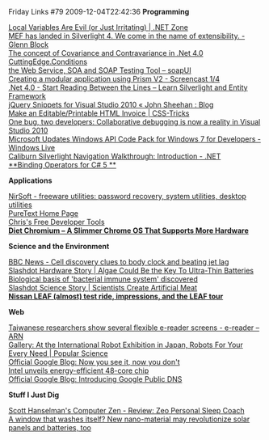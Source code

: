 Friday Links #79
2009-12-04T22:42:36
**Programming**

[Local Variables Are Evil (or Just Irritating) | .NET Zone](http://dotnet.dzone.com/news/local-variables-are-evil-or?utm_source=feedburner&utm_medium=feed&utm_campaign=Feed%3A+zones%2Fdotnet+%28.NET+Zone%29&utm_content=Google+Reader)   
[MEF has landed in Silverlight 4. We come in the name of extensibility. - Glenn Block](http://codebetter.com/blogs/glenn.block/archive/2009/11/29/mef-has-landed-in-silverlight-4-we-come-in-the-name-of-extensibility.aspx?utm_source=feedburner&utm_medium=feed&utm_campaign=Feed%3A+CodeBetter+%28CodeBetter.Com%29&utm_content=Google+Reader)   
[The concept of Covariance and Contravariance in .Net 4.0](http://www.codedigest.com/Articles/Framework/300_The_concept_of_Covariance_and_Contravariance_in_Net_40.aspx)   
[CuttingEdge.Conditions](http://conditions.codeplex.com/)   
[the Web Service, SOA and SOAP Testing Tool – soapUI](http://www.soapui.org/)   
[Creating a modular application using Prism V2 - Screencast 1/4 ](http://channel9.msdn.com/posts/akMSFT/Creating-a-modular-application-using-Prism-V2-Part-1-of-4--Creating-a-shell-and-modules/)   
[.Net 4.0 - Start Reading Between the Lines – Learn Silverlight and Entity Framework](http://keithelder.net/blog/archive/2009/11/30/.net-4.0-start-reading-between-the-lines-ndash-learn.aspx?utm_source=feedburner&utm_medium=feed&utm_campaign=Feed%3A+keithelder+%28Words+of+Wisdom+From+The+Elder%29&utm_content=Google+Reader)   
[jQuery Snippets for Visual Studio 2010 « John Sheehan : Blog](http://john-sheehan.com/blog/jquery-snippets-for-visual-studio-2010/)   
[Make an Editable/Printable HTML Invoice | CSS-Tricks](http://css-tricks.com/html-invoice/?utm_source=feedburner&utm_medium=feed&utm_campaign=Feed%3A+CssTricks+%28CSS-Tricks%29&utm_content=Google+Reader)   
[One bug, two developers: Collaborative debugging is now a reality in Visual Studio 2010](http://blogs.msdn.com/habibh/archive/2009/12/01/one-bug-two-developers-collaborative-debugging-is-now-a-reality-in-visual-studio-2010.aspx)   
[Microsoft Updates Windows API Code Pack for Windows 7 for Developers - Windows Live](http://bhandler.spaces.live.com/Blog/cns!70F64BC910C9F7F3!7194.entry)   
[Caliburn Silverlight Navigation Walkthrough: Introduction - .NET](http://devlicio.us/blogs/rob_eisenberg/archive/2009/12/03/caliburn-silverlight-navigation-walkthrough-introduction.aspx)   
[**Binding Operators for C# 5 **](http://www.kodefuguru.com/post/2009/12/03/Binding-Operators-for-CSharp-5.aspx)

**Applications**

[NirSoft - freeware utilities: password recovery, system utilities, desktop utilities](http://www.nirsoft.net/)   
[PureText Home Page](http://stevemiller.net/puretext/)   
[Chris's Free Developer Tools](http://www.sellsbrothers.com/tools/#regexd)   
[**Diet Chromium – A Slimmer Chrome OS That Supports More Hardware**](http://www.makeuseof.com/tag/diet-chromium-a-slimmer-chrome-os-which-supports-more-hardware/?utm_source=feedburner&utm_medium=feed&utm_campaign=Feed%3A+Makeuseof+%28MakeUseOf.com%29&utm_content=Google+Reader)

**Science and the Environment**

[BBC News - Cell discovery clues to body clock and beating jet lag](http://news.bbc.co.uk/2/hi/health/8376812.stm)   
[Slashdot Hardware Story | Algae Could Be the Key To Ultra-Thin Batteries](http://hardware.slashdot.org/story/09/11/28/0023254/-Algae-Could-Be-the-Key-To-Ultra-Thin-Batteries?from=rss&utm_source=feedburner&utm_medium=feed&utm_campaign=Feed%3A+slashdot%2FeqWf+%28Slashdot%3A+Slashdot%29&utm_content=Google+Reader)   
[Biological basis of 'bacterial immune system' discovered](http://www.sciencedaily.com/releases/2009/11/091125134703.htm?utm_source=feedburner&utm_medium=feed&utm_campaign=Feed%3A+sciencedaily+%28ScienceDaily%3A+Latest+Science+News%29&utm_content=Google+Reader)   
[Slashdot Science Story | Scientists Create Artificial Meat](http://science.slashdot.org/story/09/11/30/1923204/Scientists-Create-Artificial-Meat?from=rss&utm_source=feedburner&utm_medium=feed&utm_campaign=Feed%3A+slashdot%2FeqWf+%28Slashdot%3A+Slashdot%29&utm_content=Google+Reader)   
[**Nissan LEAF (almost) test ride, impressions, and the LEAF tour** ](http://www.examiner.com/x-14333-Green-Transportation-Examiner~y2009m12d3-Nissan-LEAF-almost-test-ride-impressions-and-the-LEAF-tour?cid=exrss-Green-Transportation-Examiner)

**Web**

[Taiwanese researchers show several flexible e-reader screens - e-reader – ARN](http://www.arnnet.com.au/article/327840/taiwanese_researchers_show_several_flexible_e-reader_screens)   
[Gallery: At the International Robot Exhibition in Japan, Robots For Your Every Need | Popular Science](http://www.popsci.com/node/41407)   
[Official Google Blog: Now you see it, now you don't ](http://googleblog.blogspot.com/2009/12/now-you-see-it-now-you-dont.html?utm_source=feedburner&utm_medium=feed&utm_campaign=Feed%3A+blogspot%2FMKuf+%28Official+Google+Blog%29&utm_content=Google+Reader)   
[Intel unveils energy-efficient 48-core chip](http://www.computerworld.com/s/article/9141688/Intel_unveils_energy_efficient_48_core_chip?source=rss_news)   
[Official Google Blog: Introducing Google Public DNS ](http://googleblog.blogspot.com/2009/12/introducing-google-public-dns.html?utm_source=feedburner&utm_medium=feed&utm_campaign=Feed%3A+blogspot%2FMKuf+%28Official+Google+Blog%29&utm_content=Google+Reader)

**Stuff I Just Dig**

[Scott Hanselman's Computer Zen - Review: Zeo Personal Sleep Coach](http://www.hanselman.com/blog/ReviewZeoPersonalSleepCoach.aspx?utm_source=feedburner&utm_medium=feed&utm_campaign=Feed%3A+ScottHanselman+%28Scott+Hanselman+-+ComputerZen.com%29&utm_content=Google+Reader)   
[A window that washes itself? New nano-material may revolutionize solar panels and batteries, too](http://www.sciencedaily.com/releases/2009/12/091203132159.htm?utm_source=feedburner&utm_medium=feed&utm_campaign=Feed%3A+sciencedaily+%28ScienceDaily%3A+Latest+Science+News%29&utm_content=Google+Reader)
